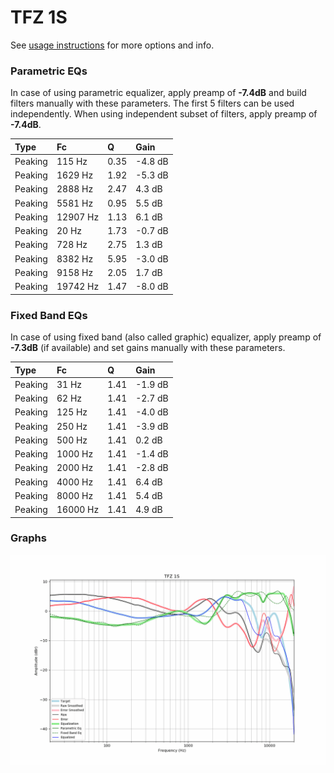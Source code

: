 # TFZ 1S
See [usage instructions](https://github.com/jaakkopasanen/AutoEq#usage) for more options and info.

### Parametric EQs
In case of using parametric equalizer, apply preamp of **-7.4dB** and build filters manually
with these parameters. The first 5 filters can be used independently.
When using independent subset of filters, apply preamp of **-7.4dB**.

| Type    | Fc       |    Q | Gain    |
|:--------|:---------|:-----|:--------|
| Peaking | 115 Hz   | 0.35 | -4.8 dB |
| Peaking | 1629 Hz  | 1.92 | -5.3 dB |
| Peaking | 2888 Hz  | 2.47 | 4.3 dB  |
| Peaking | 5581 Hz  | 0.95 | 5.5 dB  |
| Peaking | 12907 Hz | 1.13 | 6.1 dB  |
| Peaking | 20 Hz    | 1.73 | -0.7 dB |
| Peaking | 728 Hz   | 2.75 | 1.3 dB  |
| Peaking | 8382 Hz  | 5.95 | -3.0 dB |
| Peaking | 9158 Hz  | 2.05 | 1.7 dB  |
| Peaking | 19742 Hz | 1.47 | -8.0 dB |

### Fixed Band EQs
In case of using fixed band (also called graphic) equalizer, apply preamp of **-7.3dB**
(if available) and set gains manually with these parameters.

| Type    | Fc       |    Q | Gain    |
|:--------|:---------|:-----|:--------|
| Peaking | 31 Hz    | 1.41 | -1.9 dB |
| Peaking | 62 Hz    | 1.41 | -2.7 dB |
| Peaking | 125 Hz   | 1.41 | -4.0 dB |
| Peaking | 250 Hz   | 1.41 | -3.9 dB |
| Peaking | 500 Hz   | 1.41 | 0.2 dB  |
| Peaking | 1000 Hz  | 1.41 | -1.4 dB |
| Peaking | 2000 Hz  | 1.41 | -2.8 dB |
| Peaking | 4000 Hz  | 1.41 | 6.4 dB  |
| Peaking | 8000 Hz  | 1.41 | 5.4 dB  |
| Peaking | 16000 Hz | 1.41 | 4.9 dB  |

### Graphs
![](./TFZ%201S.png)